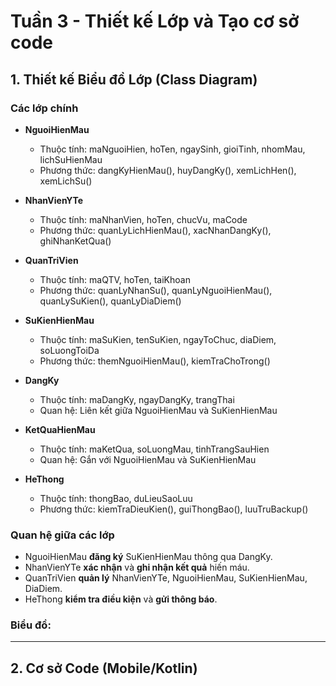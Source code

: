 # Tuần 3 - Thiết kế Lớp và Tạo cơ sở code

## 1. Thiết kế Biểu đồ Lớp (Class Diagram)

### Các lớp chính
- **NguoiHienMau**
  - Thuộc tính: maNguoiHien, hoTen, ngaySinh, gioiTinh, nhomMau, lichSuHienMau
  - Phương thức: dangKyHienMau(), huyDangKy(), xemLichHen(), xemLichSu()

- **NhanVienYTe**
  - Thuộc tính: maNhanVien, hoTen, chucVu, maCode
  - Phương thức: quanLyLichHienMau(), xacNhanDangKy(), ghiNhanKetQua()

- **QuanTriVien**
  - Thuộc tính: maQTV, hoTen, taiKhoan
  - Phương thức: quanLyNhanSu(), quanLyNguoiHienMau(), quanLySuKien(), quanLyDiaDiem()

- **SuKienHienMau**
  - Thuộc tính: maSuKien, tenSuKien, ngayToChuc, diaDiem, soLuongToiDa
  - Phương thức: themNguoiHienMau(), kiemTraChoTrong()

- **DangKy**
  - Thuộc tính: maDangKy, ngayDangKy, trangThai
  - Quan hệ: Liên kết giữa NguoiHienMau và SuKienHienMau

- **KetQuaHienMau**
  - Thuộc tính: maKetQua, soLuongMau, tinhTrangSauHien
  - Quan hệ: Gắn với NguoiHienMau và SuKienHienMau

- **HeThong**
  - Thuộc tính: thongBao, duLieuSaoLuu
  - Phương thức: kiemTraDieuKien(), guiThongBao(), luuTruBackup()

### Quan hệ giữa các lớp
- NguoiHienMau **đăng ký** SuKienHienMau thông qua DangKy.
- NhanVienYTe **xác nhận** và **ghi nhận kết quả** hiến máu.
- QuanTriVien **quản lý** NhanVienYTe, NguoiHienMau, SuKienHienMau, DiaDiem.
- HeThong **kiểm tra điều kiện** và **gửi thông báo**.

### Biểu đồ: 


---

## 2. Cơ sở Code (Mobile/Kotlin)